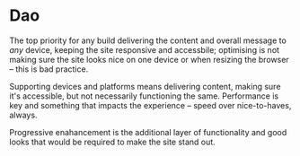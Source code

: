 # Dao

The top priority for any build delivering the content and overall message to *any* device, keeping the site responsive and accessbile; optimising is not making sure the site looks nice on one device or when resizing the browser – this is bad practice.

Supporting devices and platforms means delivering content, making sure it's accessible, but not necessarily functioning the same. Performance is key and something that impacts the experience – speed over nice-to-haves, always.

Progressive enahancement is the additional layer of functionality and good looks that would be required to make the site stand out.


